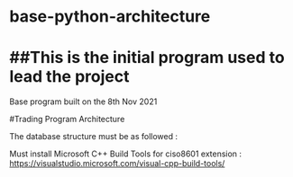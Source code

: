 
# base-python-architecture

##This is the initial program used to lead the project
=======
Base program built on the 8th Nov 2021

#Trading Program Architecture

The database structure must be as followed :
> 



Must install Microsoft C++ Build Tools for ciso8601 extension : https://visualstudio.microsoft.com/visual-cpp-build-tools/